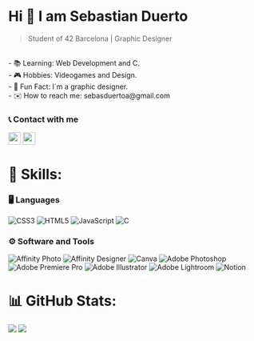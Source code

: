 ### <h1>Hi 👋 I am Sebastian Duerto</h1>

> Student of 42 Barcelona | Graphic Designer
<br />
- 📚 Learning: Web Development and C.<br/>
- 🎮 Hobbies: Videogames and Design.<br/>
- 🤔 Fun Fact: I´m a graphic designer.<br/>
- ✉️ How to reach me: sebasduertoa@gmail.com

### 📞 Contact with me
<p><a href="https://www.linkedin.com/in/sebastianduerto"><img src="https://img.shields.io/badge/linkedin-%230077B5.svg?&style=for-the-badge&logo=linkedin&logoColor=white" height=25></a>
<a href="https://www.behance.net/sebastianduerto"><img src="https://img.shields.io/badge/behance-%231DA1F2.svg?&style=for-the-badge&logo=behance&logoColor=white" height=25></a></p>

# 🧠 Skills:

### 🖥️ Languages
![CSS3](https://img.shields.io/badge/css3-%231572B6.svg?style=for-the-badge&logo=css3&logoColor=white)
![HTML5](https://img.shields.io/badge/html5-%23E34F26.svg?style=for-the-badge&logo=html5&logoColor=white)
![JavaScript](https://img.shields.io/badge/javascript-%23323330.svg?style=for-the-badge&logo=javascript&logoColor=%23F7DF1E)
![C](https://img.shields.io/badge/c-%2300599C.svg?style=for-the-badge&logo=c&logoColor=white)

### ⚙️ Software and Tools
![Affinity Photo](https://img.shields.io/badge/affinityphoto-%237E4DD2.svg?style=for-the-badge&logo=affinity-photo&logoColor=white)
![Affinity Designer](https://img.shields.io/badge/affinity%20designer-%231B72BE.svg?style=for-the-badge&logo=affinity-designer&logoColor=white)
![Canva](https://img.shields.io/badge/Canva-%2300C4CC.svg?style=for-the-badge&logo=Canva&logoColor=white)
![Adobe Photoshop](https://img.shields.io/badge/adobe%20photoshop-%2331A8FF.svg?style=for-the-badge&logo=adobe%20photoshop&logoColor=white) 
![Adobe Premiere Pro](https://img.shields.io/badge/Adobe%20Premiere%20Pro-9999FF.svg?style=for-the-badge&logo=Adobe%20Premiere%20Pro&logoColor=white)
![Adobe Illustrator](https://img.shields.io/badge/adobe%20illustrator-%23FF9A00.svg?style=for-the-badge&logo=adobe%20illustrator&logoColor=white)
![Adobe Lightroom](https://img.shields.io/badge/Adobe%20Lightroom-31A8FF.svg?style=for-the-badge&logo=Adobe%20Lightroom&logoColor=white)
![Notion](https://img.shields.io/badge/Notion-%23000000.svg?style=for-the-badge&logo=notion&logoColor=white)

# 📊 GitHub Stats:
![](https://github-readme-stats.vercel.app/api?username=sebasduerto&theme=transparent&hide_border=true&include_all_commits=false&count_private=false)
![](https://github-readme-stats.vercel.app/api/top-langs/?username=sebasduerto&theme=transparent&hide_border=true&include_all_commits=false&count_private=false&layout=compact)
